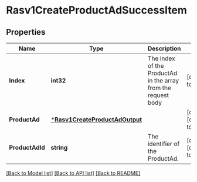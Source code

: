 # Rasv1CreateProductAdSuccessItem

## Properties
Name | Type | Description | Notes
------------ | ------------- | ------------- | -------------
**Index** | **int32** | The index of the ProductAd in the array from the request body | [default to null]
**ProductAd** | [***Rasv1CreateProductAdOutput**](RASv1CreateProductAdOutput.md) |  | [optional] [default to null]
**ProductAdId** | **string** | The identifier of the ProductAd. | [optional] [default to null]

[[Back to Model list]](../README.md#documentation-for-models) [[Back to API list]](../README.md#documentation-for-api-endpoints) [[Back to README]](../README.md)

